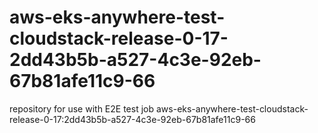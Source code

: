 # aws-eks-anywhere-test-cloudstack-release-0-17-2dd43b5b-a527-4c3e-92eb-67b81afe11c9-66
repository for use with E2E test job aws-eks-anywhere-test-cloudstack-release-0-17:2dd43b5b-a527-4c3e-92eb-67b81afe11c9-66
